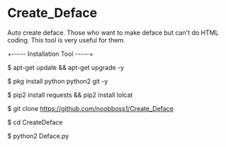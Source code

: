 # Create_Deface
Auto create deface. Those who want to make deface but can't do HTML coding. This tool is very useful for them.



+----- Installation Tool -----+

$ apt-get update && apt-get upgrade -y

$ pkg install python python2 git -y

$ pip2 install requests && pip2 install lolcat

$ git clone https://github.com/noobboss1/Create_Deface

$ cd CreateDeface

$ python2 Deface.py
